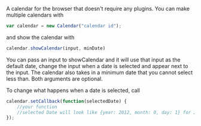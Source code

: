 A calendar for the browser that doesn't require any plugins.  You can make multiple calendars with 

```javascript
var calendar = new Calendar("calendar id");
```

and show the calendar with

```javascript
calendar.showCalendar(input, minDate)
```

You can pass an input to showCalendar and it will use that input as the default date, change the input when a date is selected and appear next to the input.  The calendar also takes in a minimum date that you cannot select less than.  Both arguments are optional.

To change what happens when a date is selected, call

```javascript
calendar.setCallback(function(selectedDate) {
    //your function
    //selected Date will look like {year: 2012, month: 0, day: 1} for Jan 1st, 2012
});
```
